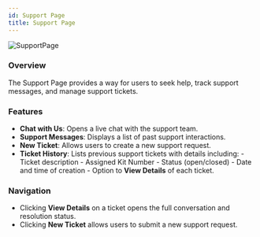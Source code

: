 ```yaml
---
id: Support Page
title: Support Page
---
```

![SupportPage](/img/SupportPage.png)

### Overview
The Support Page provides a way for users to seek help, track support messages, and manage support tickets.

### Features

- **Chat with Us**: Opens a live chat with the support team.
- **Support Messages**: Displays a list of past support interactions.
- **New Ticket**: Allows users to create a new support request.
- **Ticket History**: Lists previous support tickets with details including:
         - Ticket description
         - Assigned Kit Number
         - Status (open/closed)
         - Date and time of creation
         - Option to **View Details** of each ticket.

### Navigation
- Clicking **View Details** on a ticket opens the full conversation and resolution status.
- Clicking **New Ticket** allows users to submit a new support request.